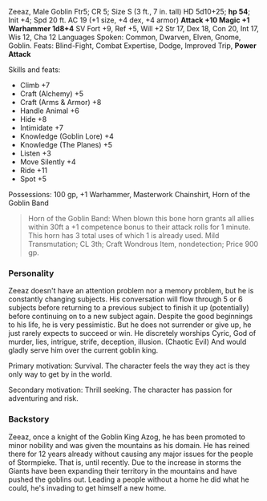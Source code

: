 Zeeaz, Male Goblin Ftr5; CR 5; Size S (3 ft., 7 in. tall)
HD 5d10+25; **hp 54**; Init +4; Spd 20 ft.
AC 19 (+1 size, +4 dex, +4 armor)
**Attack +10 Magic +1 Warhammer 1d8+4**
SV Fort +9, Ref +5, Will +2
Str 17, Dex 18, Con 20, Int 17, Wis 12, Cha 12
Languages Spoken: Common, Dwarven, Elven, Gnome, Goblin.
Feats: Blind-Fight, Combat Expertise, Dodge, Improved Trip, **Power Attack**

Skills and feats:
 - Climb +7
 - Craft (Alchemy) +5
 - Craft (Arms & Armor) +8
 - Handle Animal +6
 - Hide +8
 - Intimidate +7
 - Knowledge (Goblin Lore) +4
 - Knowledge (The Planes) +5
 - Listen +3
 - Move Silently +4
 - Ride +11
 - Spot +5

Possessions: 100 gp, +1 Warhammer, Masterwork Chainshirt, Horn of the Goblin Band

> Horn of the Goblin Band: When blown this bone horn grants all allies within 30ft a +1 competence bonus to their attack rolls for 1 minute. This horn has 3 total uses of which 1 is already used.
> Mild Transmutation; CL 3th; Craft Wondrous Item, nondetection; Price 900 gp.

### Personality
Zeeaz doesn't have an attention problem nor a memory problem, but he is constantly changing subjects. His conversation will flow through 5 or 6 subjects before returning to a previous subject to finish it up (potentially) before continuing on to a new subject again. Despite the good beginnings to his life, he is very pessimistic. But he does not surrender or give up, he just rarely expects to succeed or win.
He discretely worships Cyric, God of murder, lies, intrigue, strife, deception, illusion. (Chaotic Evil) And would gladly serve him over the current goblin king.

Primary motivation: Survival. The character feels the way they act is they only way to get by in the world.

Secondary motivation: Thrill seeking. The character has passion for adventuring and risk.

### Backstory
Zeeaz, once a knight of the Goblin King Azog, he has been promoted to minor nobility and was given the mountains as his domain. He has reined there for 12 years already without causing any major issues for the people of Stormpieke. That is, until recently. Due to the increase in storms the Giants have been expanding their territory in the mountains and have pushed the goblins out. Leading a people without a home he did what he could, he's invading to get himself a new home.
